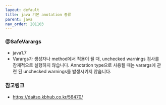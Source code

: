 ```yaml
---
layout: default
title: java 기본 anotation 종류
parent: java
nav_order: 201103
---
```


### @SafeVarargs
* java1.7
* Varargs가 생성자나 method에서 적용이 될 때, unchecked warnings 검사를 잠재적으로 실행하지 않습니다. Annotation type으로 사용될 때는 varargs에 관련 된 unchecked warnings를 발생시키지 않습니다.

### 참고링크
* https://daitso.kbhub.co.kr/56470/
